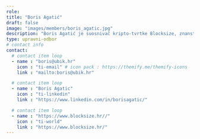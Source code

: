 ```yaml
---
role: 
title: "Boris Agatić"
draft: false
image: "images/members/boris_agatic.jpg"
description: "Boris Agatić je suosnivač kripto-tvrtke Blocksize, znanstveni suradnik u Algebra Labu i developer u Bornfightu."
type: upravni-odbor
# contact info
contact:
  # contact item loop
  - name : "boris@ubik.hr"
    icon : "ti-email" # icon pack : https://themify.me/themify-icons
    link : "mailto:boris@ubik.hr"

  # contact item loop
  - name : "Boris Agatic"
    icon : "ti-linkedin"
    link : "https://www.linkedin.com/in/borisagatic/"

  # contact item loop
  - name : "https://www.blocksize.hr//"
    icon : "ti-world"
    link : "https://www.blocksize.hr/"
---
```

